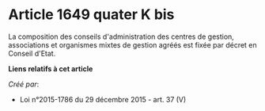 # Article 1649 quater K bis

La composition des conseils d'administration des centres de gestion, associations et organismes mixtes de gestion agréés est
fixée par décret en Conseil d'Etat.

**Liens relatifs à cet article**

_Créé par_:

  - Loi n°2015-1786 du 29 décembre 2015 - art. 37 (V)
